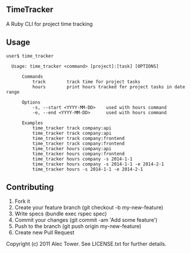 TimeTracker
-----------

A Ruby CLI for project time tracking

Usage
-----

    user$ time_tracker

      Usage: time_tracker <command> [project]:[task] [OPTIONS]

          Commands
              track        track time for project tasks
              hours        print hours tracked for project tasks in date range

          Options
              -s, --start <YYYY-MM-DD>    used with hours command
              -e, --end <YYYY-MM-DD>      used with hours command

          Examples
              time_tracker track company:api
              time_tracker track company:api
              time_tracker track company:frontend
              time_tracker track company:frontend
              time_tracker hours company:api
              time_tracker hours company:frontend
              time_tracker hours company -s 2014-1-1
              time_tracker hours company -s 2014-1-1 -e 2014-2-1
              time_tracker hours -s 2014-1-1 -e 2014-2-1


Contributing
------------
1. Fork it
2. Create your feature branch (git checkout -b my-new-feature)
3. Write specs (bundle exec rspec spec)
4. Commit your changes (git commit -am 'Add some feature')
5. Push to the branch (git push origin my-new-feature)
6. Create new Pull Request

Copyright (c) 2011 Alec Tower. See LICENSE.txt for
further details.
